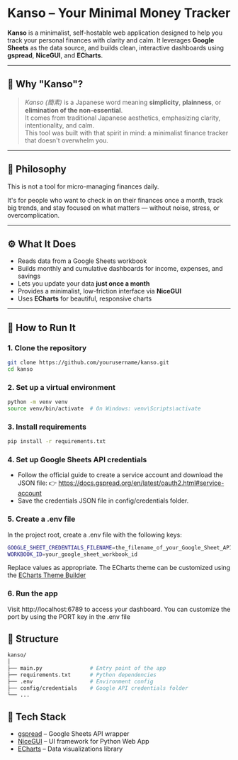 # Kanso – Your Minimal Money Tracker

**Kanso** is a minimalist, self-hostable web application designed to help you track your personal finances with clarity and calm. It leverages **Google Sheets** as the data source, and builds clean, interactive dashboards using **gspread**, **NiceGUI**, and **ECharts**.

---

## 🌱 Why "Kanso"?

> *Kanso (簡素)* is a Japanese word meaning **simplicity**, **plainness**, or **elimination of the non-essential**.  
> It comes from traditional Japanese aesthetics, emphasizing clarity, intentionality, and calm.  
> This tool was built with that spirit in mind: a minimalist finance tracker that doesn't overwhelm you.

---

## 🧘 Philosophy

This is not a tool for micro-managing finances daily.

It's for people who want to check in on their finances once a month, track big trends, and stay focused on what matters — without noise, stress, or overcomplication.

---

## ⚙️ What It Does

- Reads data from a Google Sheets workbook
- Builds monthly and cumulative dashboards for income, expenses, and savings
- Lets you update your data **just once a month**
- Provides a minimalist, low-friction interface via **NiceGUI**
- Uses **ECharts** for beautiful, responsive charts

---

## 🚀 How to Run It

### 1. Clone the repository

```bash
git clone https://github.com/yourusername/kanso.git
cd kanso
```

### 2. Set up a virtual environment

```bash
python -m venv venv
source venv/bin/activate  # On Windows: venv\Scripts\activate
```
### 3. Install requirements

```bash
pip install -r requirements.txt
```

### 4. Set up Google Sheets API credentials

- Follow the official guide to create a service account and download the JSON file:
👉 https://docs.gspread.org/en/latest/oauth2.html#service-account 
- Save the credentials JSON file in config/credentials folder.

### 5. Create a .env file

In the project root, create a .env file with the following keys:

```bash
GOOGLE_SHEET_CREDENTIALS_FILENAME=the_filename_of_your_Google_Sheet_API_credentials
WORKBOOK_ID=your_google_sheet_workbook_id 
```

Replace values as appropriate. The ECharts theme can be customized using the [ECharts Theme Builder](https://echarts.apache.org/en/theme-builder.html)

### 6. Run the app

Visit http://localhost:6789 to access your dashboard. You can customize the port by using the PORT key in the .env file

## 📂 Structure

```bash
kanso/
│
├── main.py               # Entry point of the app
├── requirements.txt      # Python dependencies
├── .env                  # Environment config
├── config/credentials    # Google API credentials folder
└── ...
```

## 🧩 Tech Stack

- [gspread](https://github.com/burnash/gspread) – Google Sheets API wrapper
- [NiceGUI](https://nicegui.io) – UI framework for Python Web App
- [ECharts](https://echarts.apache.org/en/index.html) – Data visualizations library
